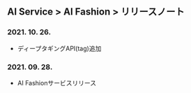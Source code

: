 ## AI Service > AI Fashion > リリースノート

### 2021. 10. 26.
* ディープタギングAPI(tag)追加

### 2021. 09. 28.
* AI Fashionサービスリリース
